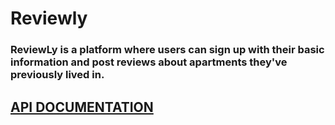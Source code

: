 # Reviewly

### ReviewLy is a platform where users can sign up with their basic information and post reviews about apartments they've previously lived in.

## [API DOCUMENTATION](https://documenter.getpostman.com/view/10956844/TVsoFpi2)
